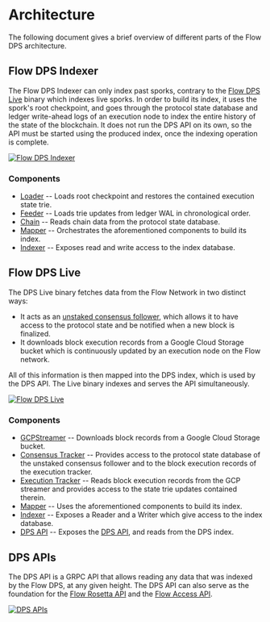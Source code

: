 # Architecture

The following document gives a brief overview of different parts of the Flow DPS architecture.

## Flow DPS Indexer

The Flow DPS Indexer can only index past sporks, contrary to the [Flow DPS Live](#flow-dps-live) binary which indexes live sporks.
In order to build its index, it uses the spork's root checkpoint, and goes through the protocol state database and ledger write-ahead logs of an execution node to index the entire history of the state of the blockchain.
It does not run the DPS API on its own, so the API must be started using the produced index, once the indexing operation is complete.

[![Flow DPS Indexer](./svg/flow_dps_indexer.svg)](./svg/flow_dps_indexer.svg)

### Components

* [Loader](https://pkg.go.dev/github.com/onflow/flow-archive/service/loader) -- Loads root checkpoint and restores the contained execution state trie.
* [Feeder](https://pkg.go.dev/github.com/onflow/flow-archive/service/feeder) -- Loads trie updates from ledger WAL in chronological order.
* [Chain](https://pkg.go.dev/github.com/onflow/flow-archive/service/chain) -- Reads chain data from the protocol state database.
* [Mapper](https://pkg.go.dev/github.com/onflow/flow-archive/service/mapper) -- Orchestrates the aforementioned components to build its index.
* [Indexer](https://pkg.go.dev/github.com/onflow/flow-archive/service/index) -- Exposes read and write access to the index database.

## Flow DPS Live

The DPS Live binary fetches data from the Flow Network in two distinct ways:

* It acts as an [unstaked consensus follower](https://github.com/onflow/full-observer-node-example), which allows it to have access to the protocol state and be notified when a new block is finalized.
* It downloads block execution records from a Google Cloud Storage bucket which is continuously updated by an execution node on the Flow network.

All of this information is then mapped into the DPS index, which is used by the DPS API. The Live binary indexes and serves the API simultaneously.

[![Flow DPS Live](./svg/flow_dps_live.svg)](./svg/flow_dps_live.svg)

### Components

* [GCPStreamer](https://pkg.go.dev/github.com/onflow/flow-archive/service/cloud) -- Downloads block records from a Google Cloud Storage bucket.
* [Consensus Tracker](https://pkg.go.dev/github.com/onflow/flow-archive/service/tracker#Consensus) -- Provides access to the protocol state database of the unstaked consensus follower and to the block execution records of the execution tracker.
* [Execution Tracker](https://pkg.go.dev/github.com/onflow/flow-archive/service/tracker#Execution) -- Reads block execution records from the GCP streamer and provides access to the state trie updates contained therein.
* [Mapper](https://pkg.go.dev/github.com/onflow/flow-archive/service/mapper) -- Uses the aforementioned components to build its index.
* [Indexer](https://pkg.go.dev/github.com/onflow/flow-archive/service/index) -- Exposes a Reader and a Writer which give access to the index database.
* [DPS API](https://pkg.go.dev/github.com/onflow/flow-archive/api/dps) -- Exposes the [DPS API](./dps-api.md), and reads from the DPS index.

## DPS APIs

The DPS API is a GRPC API that allows reading any data that was indexed by the Flow DPS, at any given height.
The DPS API can also serve as the foundation for the [Flow Rosetta API](https://github.com/onflow/flow-archive-rosetta) and the [Flow Access API](https://github.com/onflow/flow-archive-access).

[![DPS APIs](./svg/api.svg)](./svg/api.svg)